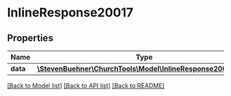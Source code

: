 # InlineResponse20017

## Properties
Name | Type | Description | Notes
------------ | ------------- | ------------- | -------------
**data** | [**\StevenBuehner\ChurchTools\Model\InlineResponse20017Data**](InlineResponse20017Data.md) |  | [optional] 

[[Back to Model list]](../../README.md#documentation-for-models) [[Back to API list]](../../README.md#documentation-for-api-endpoints) [[Back to README]](../../README.md)

